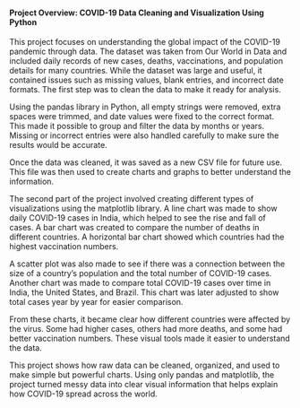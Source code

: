#### **Project Overview: COVID-19 Data Cleaning and Visualization Using Python**

This project focuses on understanding the global impact of the COVID-19 pandemic through data. The dataset was taken from Our World in Data and included daily records of new cases, deaths, vaccinations, and population details for many countries. While the dataset was large and useful, it contained issues such as missing values, blank entries, and incorrect date formats. The first step was to clean the data to make it ready for analysis.

Using the pandas library in Python, all empty strings were removed, extra spaces were trimmed, and date values were fixed to the correct format. This made it possible to group and filter the data by months or years. Missing or incorrect entries were also handled carefully to make sure the results would be accurate.

Once the data was cleaned, it was saved as a new CSV file for future use. This file was then used to create charts and graphs to better understand the information.

The second part of the project involved creating different types of visualizations using the matplotlib library. A line chart was made to show daily COVID-19 cases in India, which helped to see the rise and fall of cases. A bar chart was created to compare the number of deaths in different countries. A horizontal bar chart showed which countries had the highest vaccination numbers.

A scatter plot was also made to see if there was a connection between the size of a country’s population and the total number of COVID-19 cases. Another chart was made to compare total COVID-19 cases over time in India, the United States, and Brazil. This chart was later adjusted to show total cases year by year for easier comparison.

From these charts, it became clear how different countries were affected by the virus. Some had higher cases, others had more deaths, and some had better vaccination numbers. These visual tools made it easier to understand the data.

This project shows how raw data can be cleaned, organized, and used to make simple but powerful charts. Using only pandas and matplotlib, the project turned messy data into clear visual information that helps explain how COVID-19 spread across the world.
